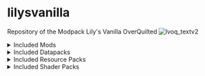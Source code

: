# lilysvanilla
Repository of the Modpack Lily's Vanilla OverQuilted
![lvoq_textv2](https://github.com/lxly9/lilysvanilla/assets/102386118/a636bd84-db69-46cf-9baa-c07a35cf71c3)

<details>
<summary>Included Mods</summary>

- [3d Skin Layers](https://modrinth.com/mod/3dskinlayers)
- [AdditionZ](https://modrinth.com/mod/additionz)
- [Additional Additions](https://modrinth.com/mod/addadd)
- [Advancement Frames](https://modrinth.com/mod/advancement-frames)
- [Advancements Debug](https://modrinth.com/mod/advancements-debug)
- [AdventureZ](https://modrinth.com/mod/adventurez)
- [Angling Mod](https://modrinth.com/mod/angling)
- [AppleSkin](https://modrinth.com/mod/appleskin)
- [Architectury](https://modrinth.com/mod/architectury-api)
- [Auditory](https://modrinth.com/mod/auditory)
- [Auto HUD](https://modrinth.com/mod/autohud)
- [BCLib](https://modrinth.com/mod/bclib)
- [BCLib Jsonifier](https://modrinth.com/mod/bclib-jsonifier)
- [Balm](https://modrinth.com/mod/balm)
- [Beacon Overhaul](https://modrinth.com/mod/beaconoverhaul)
- [Better Bad Omen](https://www.curseforge.com/minecraft/mc-mods/better-bad-omen) (CF)
- [Better Combat](https://modrinth.com/mod/better-combat)
- [Better End](https://modrinth.com/mod/betterend)
- [Better Lily Pads](https://modrinth.com/mod/better-lily-pads)
- [Better Mount HUD](https://modrinth.com/mod/better-mount-hud)
- [Better Nether](https://modrinth.com/mod/betternether)
- [Better Third Person](https://modrinth.com/mod/better-third-person)
- [Bigger Better End Cities](https://modrinth.com/mod/bigger-better-end-cities)
- [Biome Makeover](https://modrinth.com/mod/biome-makeover)
- [Block Swap](https://www.curseforge.com/minecraft/mc-mods/block-swap) (CF)
- [Bookshelf](https://www.curseforge.com/minecraft/mc-mods/bookshelf) (CF)
- [Borderless Mining](https://modrinth.com/mod/borderless-mining)
- [Bosses of Mass Destruction (Beta)](https://modrinth.com/mod/bosses-of-mass-destruction)
- [Brainier Bees](https://modrinth.com/mod/brainier-bees)
- [Brewin And Chewin](https://www.curseforge.com/minecraft/mc-mods/brewin-and-chewin-fabric) (CF)
- [Bygone Nether](https://www.curseforge.com/minecraft/mc-mods/bygone-nether-fabric) (CF)
- [Calibrated Access](https://modrinth.com/mod/calibrated)
- [Camera Overhaul](https://modrinth.com/mod/cameraoverhaul)
- [Cammie's Minecart Tweaks](https://modrinth.com/mod/cammies-minecart-tweaks)
- [Candlelight Dinner](https://www.curseforge.com/minecraft/mc-mods/candlelight-lets-do-a-candlelight-dinner) (CF)
- [Cardinal Components API](https://modrinth.com/mod/cardinal-components-api)
- [Carpet Layers](https://modrinth.com/mod/carpet-layers)
- [Carpeted](https://modrinth.com/mod/carpeted-stairs)
- [Cave Enhancements](https://modrinth.com/mod/cave-enhancements)
- [Charm](https://modrinth.com/mod/charm)
- [Chat Heads](https://modrinth.com/mod/chat-heads)
- [Chime](https://modrinth.com/mod/chime)
- [Clear Skies](https://modrinth.com/mod/clear-skies)
- [Clickable Advancements Mod](https://www.curseforge.com/minecraft/mc-mods/clickable-advancements) (CF)
- [Cloth Config](https://modrinth.com/mod/cloth-config)
- [Clumps](https://www.curseforge.com/minecraft/mc-mods/clumps) (CF)
- [Collective](https://modrinth.com/mod/collective)
- [Colorful Enchantments Mod](https://www.curseforge.com/minecraft/mc-mods/colorful-enchantments) (CF)
- [CompleteConfig](https://modrinth.com/mod/completeconfig)
- [Connectible Chains](https://modrinth.com/mod/connectible_chains)
- [Continuity](https://modrinth.com/mod/continuity)
- [Cooperative Advancements](https://modrinth.com/mod/cooperative-advancements)
- [CorgiLib](https://modrinth.com/mod/corgilib)
- [Crawl](https://modrinth.com/mod/crawl)
- [Creeper Overhaul](https://modrinth.com/mod/creeper-overhaul)
- [Crops Love Rain](https://modrinth.com/mod/crops-love-rain)
- [Crunchy Crunchy Advancements](https://modrinth.com/mod/crunchy-crunchy-advancements)
- [Cull Less Leaves](https://modrinth.com/mod/cull-less-leaves)
- [Cultural Delights Fabric](https://www.curseforge.com/minecraft/mc-mods/cultural-delights-fabric) (CF)
- [Custom Splash Screen](https://modrinth.com/mod/custom-splash-screen)
- [Dawn API](https://modrinth.com/mod/dawn)
- [Debugify](https://modrinth.com/mod/debugify)
- [Deeper and Darker](https://modrinth.com/mod/deeperdarker)
- [Disable Custom Worlds Advice](https://modrinth.com/mod/dcwa)
- [Draggable Resource Packs](https://modrinth.com/mod/draggable-resource-packs)
- [Drip Sounds](https://modrinth.com/mod/dripsounds-fabric)
- [Droplight](https://www.curseforge.com/minecraft/mc-mods/droplight) (CF)
- [Dynamic FPS](https://modrinth.com/mod/dynamic-fps)
- [EMI](https://modrinth.com/mod/emi)
- [EMI Loot](https://modrinth.com/mod/emi-loot)
- [EMI Trades](https://modrinth.com/mod/emitrades)
- [EMIffect](https://modrinth.com/mod/emiffect)
- [EMIcompat](https://modrinth.com/mod/emicompat)
- [Eating Animation](https://modrinth.com/mod/eating-animation)
- [Ecologics](https://www.curseforge.com/minecraft/mc-mods/ecologics)
- [Effective](https://www.curseforge.com/minecraft/mc-mods/effective) (CF)
- [Emotecraft](https://modrinth.com/mod/emotecraft)
- [Enchancement](https://modrinth.com/mod/enchancement)
- [Enchanting Table Descriptions](https://modrinth.com/mod/enchanting-table-descriptions)
- [EnchantmentDescriptions](https://www.curseforge.com/minecraft/mc-mods/enchantment-descriptions) (CF)
- [End Remastered](https://modrinth.com/mod/endrem)
- [Enhanced Attack Indicator](https://modrinth.com/mod/enhanced-attack-indicator)
- [Enhanced Celestials](https://modrinth.com/mod/enhanced-celestials)
- [Entity Model Features](https://modrinth.com/mod/entity-model-features)
- [Entity Texture Features](https://modrinth.com/mod/entitytexturefeatures)
- [EntityCulling-Fabric](https://modrinth.com/mod/entityculling)
- [Expanded Delight](https://www.curseforge.com/minecraft/mc-mods/cultural-delights-fabric) (CF)
- [ExtraSounds](https://modrinth.com/mod/extrasounds)
- [Fabric Waystones](https://modrinth.com/mod/fwaystones)
- [Farmer's Delight](https://modrinth.com/mod/farmers-delight-fabric)
- [Farmer's Knives](https://modrinth.com/mod/farmers-knives)
- [Farmer's Respite](https://www.curseforge.com/minecraft/mc-mods/farmers-respite-fabric) (CF)
- [FerriteCore](https://modrinth.com/mod/ferrite-core)
- [Fluid Void Fading](https://modrinth.com/mod/fluidvoidfading)
- [Fluidlogged](https://modrinth.com/mod/fluidlogged)
- [Forge Config API Port](https://modrinth.com/mod/forge-config-api-port)
- [Forget Me Chunk](https://modrinth.com/mod/forgetmechunk)
- [Frame](https://modrinth.com/mod/frame-api)
- [Friends&Foes](https://modrinth.com/mod/friends-and-foes-quilt)
- [Friends&Foes - Beekeeper Hut](https://modrinth.com/mod/friends-and-foes-beekeeper-hut-quilt)
- [Friends&Foes - Flowery Mooblooms](https://modrinth.com/mod/friends-and-foes-flowery-mooblooms-quilt)
- [FrozenLib](https://modrinth.com/mod/frozenlib)
- [Galosphere](https://modrinth.com/mod/galosphere)
- [Geckolib](https://modrinth.com/mod/geckolib)
- [Geode+](https://www.curseforge.com/minecraft/mc-mods/geode-plus) (CF)
- [Handcrafted](https://modrinth.com/mod/handcrafted)
- [Herds Panic](https://modrinth.com/mod/herdspanic)
- [Highlighter](https://modrinth.com/mod/item-highlighter)
- [Horse Expert](https://modrinth.com/mod/horse-expert)
- [Iceberg](https://modrinth.com/mod/iceberg)
- [ImmediatelyFast](https://modrinth.com/mod/immediatelyfast)
- [Immersive Weathering](https://modrinth.com/mod/immersive-weathering)
- [Impaled](https://www.curseforge.com/minecraft/mc-mods/impaled) (CF)
- [Indium](https://modrinth.com/mod/indium)
- [Ingredient Extension API](https://www.curseforge.com/minecraft/mc-mods/ingredient-extension-api) (CF)
- [Iris](https://modrinth.com/mod/iris)
- [Item Model Fix](https://modrinth.com/mod/item-model-fix)
- [Keymap](https://modrinth.com/mod/keymap)
- [KubeJS](https://modrinth.com/mod/kubejs)
- [KubeJS UI](https://www.curseforge.com/minecraft/mc-mods/kubejs-ui) (CF)
- [Labels](https://modrinth.com/mod/labels)
- [LambDynamicLights](https://modrinth.com/mod/lambdynamiclights)
- [LambdaBetterGrass](https://modrinth.com/mod/lambdabettergrass)
- [LazyDFU](https://modrinth.com/mod/lazydfu)
- [Legendary Tooltips](https://modrinth.com/mod/legendary-tooltips)
- [Lithium](https://modrinth.com/mod/lithium)
- [Live Fishing](https://modrinth.com/mod/fishing)
- [LootJS](https://modrinth.com/mod/lootjs)
- [Maddie's Building Tweaks](https://modrinth.com/mod/maddies-building-tweaks)
- [Memory Leak Fix](https://modrinth.com/mod/memoryleakfix)
- [MidnightLib](https://modrinth.com/mod/midnightlib)
- [Mod Menu](https://modrinth.com/mod/modmenu)
- [Moonlight](https://modrinth.com/mod/moonlight)
- [More Axolotl Variants API](https://modrinth.com/mod/mavapi)
- [More Axolotl Variants Mod](https://modrinth.com/mod/mavm)
- [More Culling](https://modrinth.com/mod/moreculling)
- [More Frogs](https://modrinth.com/mod/morefrogs)
- [More Mob Variants](https://modrinth.com/mod/more-mob-variants)
- [MoreMcmeta](https://modrinth.com/mod/moremcmeta)
- [Mouse Tweaks](https://modrinth.com/mod/mouse-tweaks)
- [Mouse Wheelie](https://modrinth.com/mod/mouse-wheelie)
- [Naturalist](https://modrinth.com/mod/naturalist)
- [Neruina](https://modrinth.com/mod/neruina)
- [Nether Depths Upgrade](https://www.curseforge.com/minecraft/mc-mods/nether-depths-upgrade) (CF)
- [Nether's Delight](https://www.curseforge.com/minecraft/mc-mods/nethers-delight-fabric) (CF)
- [No Resource Pack Warnings](https://modrinth.com/mod/no-resource-pack-warnings)
- [No Telemetry](https://modrinth.com/mod/no-telemetry)
- [NoRecipeBook](https://modrinth.com/mod/norecipebook-fabric)
- [NotEnoughAnimations](https://modrinth.com/mod/not-enough-animations)
- [On Soul Fire](https://modrinth.com/mod/on-soul-fire)
- [Overweight Farming](https://www.curseforge.com/minecraft/mc-mods/overweight-farming) (CF)
- [Oxidized](https://modrinth.com/mod/oxidized)
- [oωo](https://modrinth.com/mod/owo-lib)
- [Paginated Advancements](https://modrinth.com/mod/paginatedadvancements)
- [PassableLeaves](https://modrinth.com/mod/passable-leaves)
- [Patchouli](https://modrinth.com/mod/patchouli)
- [Pehkui](https://modrinth.com/mod/pehkui)
- [Pineapple Delight](https://modrinth.com/mod/pineapple-delight)
- [Player Animator](https://modrinth.com/mod/playeranimator)
- [Prism](https://modrinth.com/mod/prism-lib)
- [Puzzle](https://modrinth.com/mod/puzzle)
- [Puzzles Lib](https://modrinth.com/mod/puzzles-lib)
- [Quilt Kotlin Libraries](https://modrinth.com/mod/qkl)
- [Quilted Fabric Api/Quilt Standard Libraries](https://modrinth.com/mod/qsl)
- [Raised](https://modrinth.com/mod/raised)
- [Reese's Sodium Options](https://modrinth.com/mod/reeses-sodium-options)
- [Resourceful Lib](https://modrinth.com/mod/resourceful-lib)
- [Resourcefulconfig](https://modrinth.com/mod/resourceful-config)
- [Rhino](https://modrinth.com/mod/rhino)
- [Rotten Creatures](https://modrinth.com/mod/rottencreatures)
- [Satin](https://modrinth.com/mod/satin-api)
- [Scout](https://www.curseforge.com/minecraft/mc-mods/scout) (CF)
- [Screenshot to Clipboard](https://modrinth.com/mod/screenshot-to-clipboard)
- [Seamless](https://modrinth.com/mod/seamless)
- [Show Me Your Skin!](https://modrinth.com/mod/show-me-your-skin)
- [Shulker Box Tooltip](https://modrinth.com/mod/shulkerboxtooltip)
- [Sleep Tight](https://modrinth.com/mod/sleep-tight)
- [SleepWarp](https://modrinth.com/mod/sleep-warp)
- [Greedy Slimes](https://modrinth.com/mod/greedyslimes)
- [Smarter Farmers](https://modrinth.com/mod/smarter-farmers-farmers-replant)
- [Smooth Boot](https://modrinth.com/mod/smoothboot-fabric)
- [Sneaky!](https://modrinth.com/mod/sneaky)
- [Sodium](https://modrinth.com/mod/sodium)
- [Sodium Extra](https://modrinth.com/mod/sodium-extra)
- [Sound Physics Remastered](https://modrinth.com/mod/sound-physics-remastered)
- [Sparkle](https://modrinth.com/mod/sparkle)
- [Species](https://modrinth.com/mod/species)
- [Spelunkery](https://modrinth.com/mod/spelunkery)
- [Spirit Walker](https://modrinth.com/mod/spirit-walker)
- [Spyglass Astronomy](https://modrinth.com/mod/spyglass-astronomy)
- [Starlight](https://modrinth.com/mod/starlight)
- [Supplementaries](https://www.curseforge.com/minecraft/mc-mods/supplementaries) (CF)
- [Summoning Rituals](https://modrinth.com/mod/summoningrituals)
- [Takes a Pillage](https://www.curseforge.com/minecraft/mc-mods/it-takes-a-pillage-fabric) (CF)
- [Talk Bubbles](https://modrinth.com/mod/talkbubbles)
- [The Lost Castle](https://modrinth.com/mod/the-lost-castle)
- [Things](https://modrinth.com/mod/things)
- [Tom's Simple Storage Mod](https://modrinth.com/mod/toms-storage)
- [ToolTip Fix](https://modrinth.com/mod/tooltipfix)
- [ToroHealth Damage Indicators](https://www.curseforge.com/minecraft/mc-mods/torohealth-damage-indicators) (CF)
- [Towers of the Wild: Additions](https://modrinth.com/mod/towers-of-the-wild-additions)
- [Towns and Towers](https://modrinth.com/mod/towns-and-towers)
- [Trinkets](https://modrinth.com/mod/trinkets)
- [Trinkets Curios Theme](https://modrinth.com/mod/trinkets-curios-theme)
- [Twigs](https://modrinth.com/mod/twigs)
- [Vanilla Parts](https://www.curseforge.com/minecraft/mc-mods/vanilla-parts) (CF)
- [Vanity Splash Text](https://modrinth.com/mod/vanity-splash-text)
- [Variant Barrels](https://modrinth.com/mod/variant-barrels)
- [Variant Bookshelves](https://modrinth.com/mod/variant-bookshelves)
- [Variant Crafting Tables](https://modrinth.com/mod/variant-craftingtables)
- [Villager Names](https://modrinth.com/mod/villager-names-serilum)
- [Vinery](https://www.curseforge.com/minecraft/mc-mods/lets-do-wine) (CF)
- [Visual Workbench](https://modrinth.com/mod/visual-workbench)
- [Visuality](https://modrinth.com/mod/visuality)
- [Void Fog](https://modrinth.com/mod/void-fog)
- [VoidZ](https://modrinth.com/mod/voidz)
- [Wandering Collector](https://modrinth.com/mod/wandering-collector)
- [Warden Loot](https://modrinth.com/mod/wardenloot)
- [Warden Tools](https://modrinth.com/mod/warden-tools)
- [Water Walking Fix](https://modrinth.com/mod/water-walking-fix)
- [Way2WayFabric](https://modrinth.com/mod/way2wayfabric/gallery)
- [Wilder Wild](https://modrinth.com/mod/wilder-wild)
- [Xaero's Minimap](https://modrinth.com/mod/xaeros-minimap)
- [Xaero's World Map](https://modrinth.com/mod/xaeros-world-map)
- [YetAnotherConfigLib](https://modrinth.com/mod/yacl)
- [Zoomglass](https://modrinth.com/mod/zoomglass)

</details>
<details>
<summary>Included Datapacks</summary>

- [Towers of the Wild: Reworked](https://www.curseforge.com/minecraft/texture-packs/towers-of-the-wild-reworked-datapack) (CF)
- [Boss Music](https://www.planetminecraft.com/data-pack/boss-music/) (PM)
- [IchsPhilipp's Better End City (BetterEnd)](https://www.planetminecraft.com/data-pack/better-end-city-for-better-end-by-ichphilipp/) (PM)
- Vinery Brewin and Chewin Compat by wickenchings

</details>
<details>
<summary>Included Resource Packs</summary>

- [Better BetterX](https://modrinth.com/resourcepack/better-betterx)
- [Fresh Animations](https://www.curseforge.com/minecraft/texture-packs/fresh-animations) (CF)
- [Vex Backport](https://www.curseforge.com/minecraft/texture-packs/vex-backport) (CF)
- [Creeper Overhaul Overhaul](https://www.curseforge.com/minecraft/texture-packs/creeper-overhaul-overhaul) (CF)
- [LUM](https://www.curseforge.com/minecraft/texture-packs/lum) (CF)

</details>
</details>
<details>
<summary>Included Shader Packs</summary>



</details>
